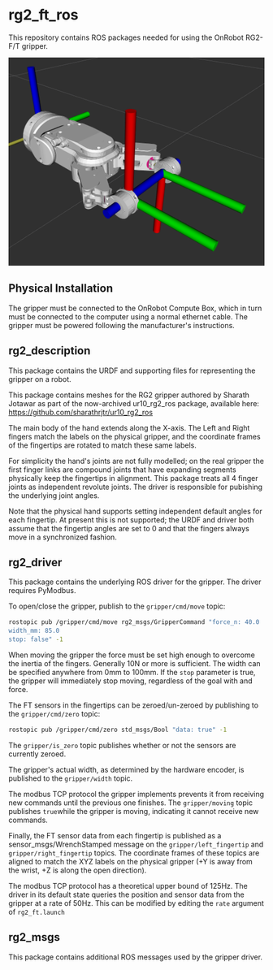 rg2_ft_ros
============

This repository contains ROS packages needed for using the OnRobot RG2-F/T gripper.

![RG2-FT URDF](doc/rg2_ft_urdf.png "The RG2-FT URDF")

Physical Installation
-----------------------

The gripper must be connected to the OnRobot Compute Box, which in turn must be connected to the computer
using a normal ethernet cable.  The gripper must be powered following the manufacturer's instructions.


rg2_description
--------------------

This package contains the URDF and supporting files for representing the gripper on a robot.

This package contains meshes for the RG2 gripper authored by Sharath Jotawar as part of the now-archived
ur10_rg2_ros package, available here: https://github.com/sharathrjtr/ur10_rg2_ros

The main body of the hand extends along the X-axis.  The Left and Right fingers match the labels on the physical
gripper, and the coordinate frames of the fingertips are rotated to match these same labels.

For simplicity the hand's joints are not fully modelled; on the real gripper the first finger links are compound
joints that have expanding segments physically keep the fingertips in alignment.  This package treats all 4 finger
joints as independent revolute joints.  The driver is responsible for pubishing the underlying joint angles.

Note that the physical hand supports setting independent default angles for each fingertip.  At present this is not
supported; the URDF and driver both assume that the fingertip angles are set to 0 and that the fingers always move
in a synchronized fashion.


rg2_driver
--------------

This package contains the underlying ROS driver for the gripper.  The driver requires PyModbus.

To open/close the gripper, publish to the ``gripper/cmd/move`` topic:

```bash
rostopic pub /gripper/cmd/move rg2_msgs/GripperCommand "force_n: 40.0
width_mm: 85.0
stop: false" -1
```

When moving the gripper the force must be set high enough to overcome the inertia of the fingers.  Generally 10N or more
is sufficient.  The width can be specified anywhere from 0mm to 100mm.  If the ``stop`` parameter is true, the gripper
will immediately stop moving, regardless of the goal with and force.

The FT sensors in the fingertips can be zeroed/un-zeroed by publishing to the ``gripper/cmd/zero`` topic:

```bash
rostopic pub /gripper/cmd/zero std_msgs/Bool "data: true" -1
```

The ``gripper/is_zero`` topic publishes whether or not the sensors are currently zeroed.

The gripper's actual width, as determined by the hardware encoder, is published to the ``gripper/width`` topic.

The modbus TCP protocol the gripper implements prevents it from receiving new commands until the previous one finishes.
The ``gripper/moving`` topic publishes ``true``while the gripper is moving, indicating it cannot receive new commands.

Finally, the FT sensor data from each fingertip is published as a sensor_msgs/WrenchStamped message on the
``gripper/left_fingertip`` and ``gripper/right_fingertip`` topics.  The coordinate frames of these topics are aligned
to match the XYZ labels on the physical gripper (+Y is away from the wrist, +Z is along the open direction).

The modbus TCP protocol has a theoretical upper bound of 125Hz.  The driver in its default state queries the position
and sensor data from the gripper at a rate of 50Hz. This can be modified by editing the ``rate`` argument of
``rg2_ft.launch``


rg2_msgs
--------------

This package contains additional ROS messages used by the gripper driver.
